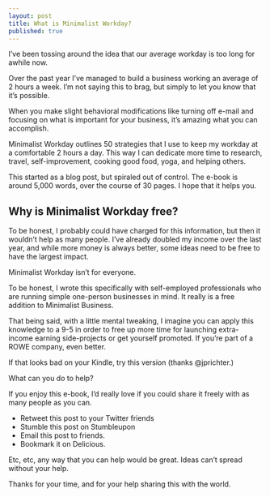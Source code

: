 ```yaml
---
layout: post
title: What is Minimalist Workday?
published: true
---
```


I’ve been tossing around the idea that our average workday is too long for awhile now.
<p>
Over the past year I’ve managed to build a business working an average of 2 hours a week. I’m not saying this to brag, but simply to let you know that it’s possible.
<p>
When you make slight behavioral modifications like turning off e-mail and focusing on what is important for your business, it’s amazing what you can accomplish.
<p>
Minimalist Workday outlines 50 strategies that I use to keep my workday at a comfortable 2 hours a day. This way I can dedicate more time to research, travel, self-improvement, cooking good food, yoga, and helping others.
<p>
This started as a blog post, but spiraled out of control. The e-book is around 5,000 words, over the course of 30 pages. I hope that it helps you.
<p>
<h2>Why is Minimalist Workday free?</h2>
<p>
To be honest, I probably could have charged for this information, but then it wouldn’t help as many people. I’ve already doubled my income over the last year, and while more money is always better, some ideas need to be free to have the largest impact.
<p>
Minimalist Workday isn’t for everyone.
<p>
To be honest, I wrote this specifically with self-employed professionals who are running simple one-person businesses in mind. It really is a free addition to Minimalist Business.
<p>
That being said, with a little mental tweaking, I imagine you can apply this knowledge to a 9-5 in order to free up more time for launching extra-income earning side-projects or get yourself promoted. If you’re part of a ROWE company, even better.
<p><p>
If that looks bad on your Kindle, try this version (thanks @jprichter.)
<p>
What can you do to help?
<p>
If you enjoy this e-book, I’d really love if you could share it freely with as many people as you can.
<p>
<ul><li>Retweet this post to your Twitter friends</li>
<li>Stumble this post on Stumbleupon</li>
<li>Email this post to friends.</li>
<li>Bookmark it on Delicious.</li></ul>
<p>Etc, etc, any way that you can help would be great. Ideas can’t spread without your help.
<p>Thanks for your time, and for your help sharing this with the world.

